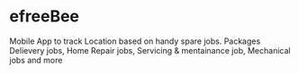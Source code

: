 # efreeBee
Mobile App to track Location based on handy spare jobs.
Packages Delievery jobs, Home Repair jobs, Servicing & mentainance job, Mechanical jobs and more
